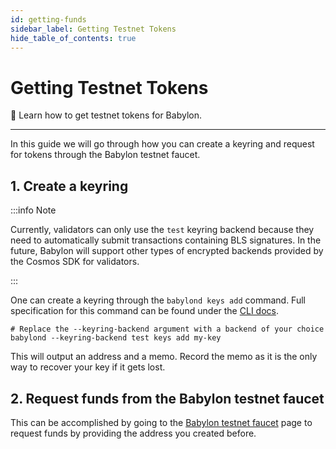 ```yaml
---
id: getting-funds
sidebar_label: Getting Testnet Tokens
hide_table_of_contents: true
---
```


# Getting Testnet Tokens

🔎 Learn how to get testnet tokens for Babylon.

---

In this guide we will go through how you can create a keyring and request for tokens
through the Babylon testnet faucet.

## 1. Create a keyring

:::info Note

Currently, validators can only use the `test` keyring backend
because they need to automatically submit transactions containing BLS signatures.
In the future,
Babylon will support other types of encrypted backends provided
by the Cosmos SDK for validators.

:::

One can create a keyring through the `babylond keys add` command. Full specification
for this command can be found under the [CLI docs](../cli/babylond/keys/babylondkeysdd.md).

```console
# Replace the --keyring-backend argument with a backend of your choice
babylond --keyring-backend test keys add my-key
```

This will output an address and a memo. Record the memo as it is the only way to recover your key if it gets lost.

## 2. Request funds from the Babylon testnet faucet

This can be accomplished by going to the [Babylon testnet faucet](https://faucet.testnet.babylonchain.io) page to 
request funds by providing the address you created before.
